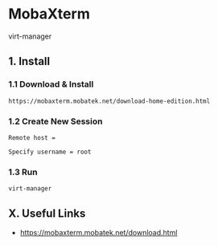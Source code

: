 # MobaXterm
virt-manager

## 1. Install

### 1.1 Download & Install

    https://mobaxterm.mobatek.net/download-home-edition.html
            
### 1.2 Create New Session

    Remote host =
    
    Specify username = root

### 1.3 Run

    virt-manager


## X. Useful Links

- https://mobaxterm.mobatek.net/download.html
